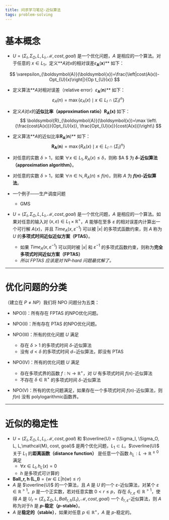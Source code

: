 ```yaml
---
title: 问求学习笔记-近似算法
tags: problem-solving
---
```


# 基本概念

<!--more -->

- $U = (\Sigma_I, \Sigma_O, L, L_I,\mathcal{M}, cost, goal)$ 是一个优化问题，$A$ 是相应的一个算法。对于任意的 $x \in L_1$，定义**$A$对$x$的相对误差$\varepsilon_{\boldsymbol{A}}(\boldsymbol{x})$** 如下：

$$
\varepsilon_{\boldsymbol{A}}(\boldsymbol{x})=\frac{\left|cost(A(x))-Opt_{U}(x)\right|}{Op t_{U}(x)}
$$

- 定义算法**$A$对相对误差（relative error）$\varepsilon_{\boldsymbol{A}}(\boldsymbol{n})$** 如下：
  $$
  \varepsilon_{A}(n)=\max \left\{\varepsilon_{A}(x) \mid x \in L_{I} \cap\left(\Sigma_{I}\right)^{n}\right\}
  $$

- 定义$A$对$x$的**近似比率（approximation ratio）$\boldsymbol{R}_{\boldsymbol{A}}(\boldsymbol{x})$** 如下：
  $$
  \boldsymbol{R}_{\boldsymbol{A}}(\boldsymbol{x})=\max \left\{\frac{cost(A(x))}{Opt_{U}(x)}, \frac{Opt_{U}(x)}{cost(A(x))}\right\}
  $$

- 定义算法**$A$的近似比率$\boldsymbol{R}_{\boldsymbol{A}}(\boldsymbol{n})$** 如下：
  $$
  \boldsymbol{R}_{\boldsymbol{A}}(\boldsymbol{n})=\max \left\{R_{A}(x) \mid x \in L_{I} \cap\left(\Sigma_{I}\right)^{n}\right\}
  $$

- 对任意的实数 $\delta > 1$，如果 $\forall x \in L_1,R_A(x) \leq \delta$，则称 $A $ 为 **$\delta$-近似算法（approximation algorithm）**。
- 对任意的实数 $\delta > 1$，如果 $\forall n \in \mathbb{N},R_A(n) \leq f(n)$，则称 $A$ 为 **$f(n)$-近似算法**。

- 一个例子——生产调度问题

  - GMS

- $U = (\Sigma_I, \Sigma_O, L, L_I,\mathcal{M}, cost, goal)$ 是一个优化问题，$A$ 是相应的一个算法。如果对任意的输入对 $(x, \varepsilon) \in L_1 \times \mathbb{R}^+$，$A$ 能够在至多 $\varepsilon$ 的相对误差内计算出一个可行解 $A(x)$，并且 $Time_A(x, \varepsilon^{-1})$ 可以被 $|x|$ 的多项式函数约束，则 $A$ 称为 $U$ 的**多项式时间近似近似方案（PTAS）**。

  - 如果 $Time_A(x, \varepsilon^{-1})$ 可以同时被 $|x|$ 和 $\varepsilon^{-1}$ 的多项式函数约束，则称为**完全多项式时间近似方案（FPTAS）**
  - *所以 FPTAS 应该是对 NP-hard 问题最优解了。*

  

---

# 优化问题的分类

（建立在 $P \neq NP$）我们将 NPO 问题分为五类：

- NPO(I)：所有存在 FPTAS 的NPO优化问题。
- NPO(II)：所有存在 PTAS 的NPO优化问题。

- NPO(III)：所有的优化问题 $U$ 满足
  - 存在 $\delta > 1$ 的多项式时间 $\delta$-近似算法
  - 没有 $d < \delta$ 的多项式时间 $d-$近似算法，即没有 PTAS
- NPO(IV)：所有的优化问题 $U$ 满足
  - 存在多项式界的函数 $f : \mathbb{N} \to \mathbb{R}^+$，对 $U$ 有多项式时间 $f(n)$-近似算法
  - 不存在 $\delta \in \mathbb{R}^+$ 的多项式时间 $\delta$-近似算法
- NPO(V)：所有的优化问题满足，如果存在一个多项式时间 $f(n)$-近似算法，则 $f(n)$ 没有 polylogarithmic函数界。



---

# 近似的稳定性

- $U = (\Sigma_I, \Sigma_O, L, L_I,\mathcal{M}, cost, goal)$ 和 $\overline{U} = (\Sigma_I, \Sigma_O, L, L,\mathcal{M}, cost, goal)$ 是两个优化问题，$L_1 \subset L$。$\overline{U}$ 关于 $L_1$ 的**距离函数（distance function）** 是任意一个函数 $h_L : L \to \mathbb{R}^{\geq 0}$ 满足
  - $\forall x \in L_I, h_L(x) = 0$
  - $h$ 是多项式可计算的
- $\textbf{Ball_{r, h} (L_I)} = \{ w \in L | h(w) \leq r\}$
- $A$ 是 $\overline{U}$ 的一个算法，且 $A$ 是 $U$ 的一个 $\varepsilon$-近似算法，对某个 $\varepsilon \in \mathbb{R}^{>1}$。$p$ 是一个正实数，若对任意实数 $0 < r \leq p$，存在 $\delta_{r, \varepsilon} \in \mathbb{R}^{>1}$，使得 $A$ 是 $U_r = \{\Sigma_I, \Sigma_O, L, Ball_{r,h}(L_I),\mathcal{M}, cost, goal\}$ 一个 $\delta_{r, \varepsilon}$-近似算法，则 $A$ 称为对于$h$ 是 **$p$-稳定（$p$-stable）**。
- $A$ 是**稳定的（stable）**，如果对任意 $p \in \mathbb{R}^+$，$A$ 是 $p$-稳定的。